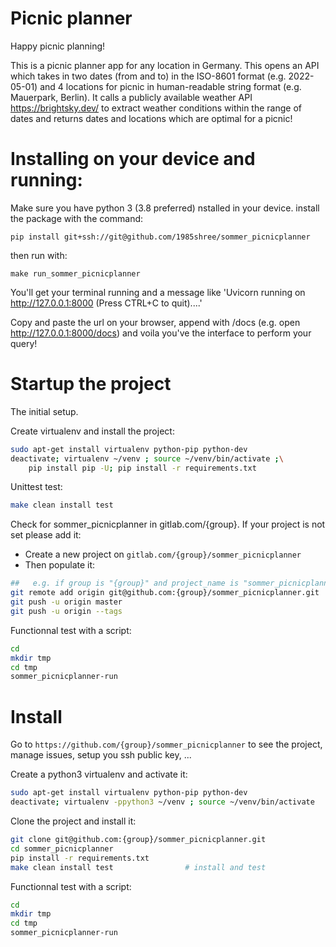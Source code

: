 # Picnic planner

Happy picnic planning!

This is a picnic planner app for any location in Germany. This opens an API which takes in two dates (from and to) in the ISO-8601 format (e.g. 2022-05-01) and 4 locations for picnic in human-readable string format (e.g. Mauerpark, Berlin). It calls a publicly available weather API https://brightsky.dev/ to extract weather conditions within the range of dates and returns dates and locations which are optimal for a picnic!


# Installing on your device and running:

Make sure you have python 3 (3.8 preferred) nstalled in your device. install the package with the command:
```
pip install git+ssh://git@github.com/1985shree/sommer_picnicplanner
```
then run with:

```
make run_sommer_picnicplanner
```
You'll get your terminal running and a message like 'Uvicorn running on http://127.0.0.1:8000 (Press CTRL+C to quit)....'

Copy and paste the url on your browser, append with /docs (e.g. open http://127.0.0.1:8000/docs) and voila you've the interface to perform your query!


# Startup the project

The initial setup.

Create virtualenv and install the project:
```bash
sudo apt-get install virtualenv python-pip python-dev
deactivate; virtualenv ~/venv ; source ~/venv/bin/activate ;\
    pip install pip -U; pip install -r requirements.txt
```

Unittest test:
```bash
make clean install test
```

Check for sommer_picnicplanner in gitlab.com/{group}.
If your project is not set please add it:

- Create a new project on `gitlab.com/{group}/sommer_picnicplanner`
- Then populate it:

```bash
##   e.g. if group is "{group}" and project_name is "sommer_picnicplanner"
git remote add origin git@github.com:{group}/sommer_picnicplanner.git
git push -u origin master
git push -u origin --tags
```

Functionnal test with a script:

```bash
cd
mkdir tmp
cd tmp
sommer_picnicplanner-run
```

# Install

Go to `https://github.com/{group}/sommer_picnicplanner` to see the project, manage issues,
setup you ssh public key, ...

Create a python3 virtualenv and activate it:

```bash
sudo apt-get install virtualenv python-pip python-dev
deactivate; virtualenv -ppython3 ~/venv ; source ~/venv/bin/activate
```

Clone the project and install it:

```bash
git clone git@github.com:{group}/sommer_picnicplanner.git
cd sommer_picnicplanner
pip install -r requirements.txt
make clean install test                # install and test
```
Functionnal test with a script:

```bash
cd
mkdir tmp
cd tmp
sommer_picnicplanner-run
```
